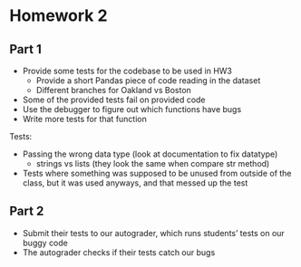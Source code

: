 # Homework 2

## Part 1 
- Provide some tests for the codebase to be used in HW3
   - Provide a short Pandas piece of code reading in the dataset
   - Different branches for Oakland vs Boston
- Some of the provided tests fail on provided code
- Use the debugger to figure out which functions have bugs
- Write more tests for that function

Tests:
- Passing the wrong data type (look at documentation to fix datatype)
  - strings vs lists (they look the same when compare str method)
- Tests where something was supposed to be unused from outside of the class, but it was used anyways, and that messed up the test

 

## Part 2 
- Submit their tests to our autograder, which runs students’ tests on our buggy code
- The autograder checks if their tests catch our bugs 
